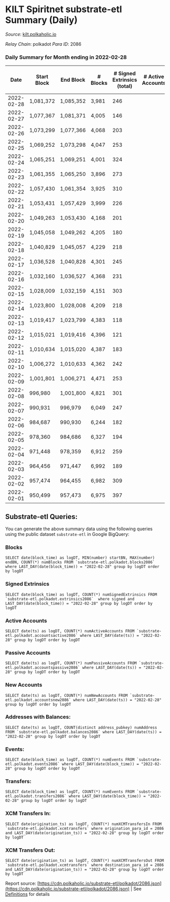 # KILT Spiritnet substrate-etl Summary (Daily)

_Source_: [kilt.polkaholic.io](https://kilt.polkaholic.io)

*Relay Chain*: polkadot
*Para ID*: 2086



### Daily Summary for Month ending in 2022-02-28


| Date | Start Block | End Block | # Blocks | # Signed Extrinsics (total) | # Active Accounts | # Passive | # New | # Addresses with Balances | # Events | # Transfers | # XCM Transfers In | # XCM Transfers Out | Issues | 
| ---- | ----------- | --------- | -------- | --------------------------- | ----------------- | --------- | ----- | ------------------------- | -------- | ----------- | ------------------ | ------------------- | ------ |
| 2022-02-28 | 1,081,372 | 1,085,352 | 3,981 | 246 |  |  |  | 12,553 | 288,638 | 155 ($524,000.12) |   |   |  |
| 2022-02-27 | 1,077,367 | 1,081,371 | 4,005 | 146 |  |  |  | 12,524 | 287,306 | 76 ($113,133.91) |   |   |  |
| 2022-02-26 | 1,073,299 | 1,077,366 | 4,068 | 203 |  |  |  | 12,516 | 291,813 | 125 ($425,214.66) |   |   |  |
| 2022-02-25 | 1,069,252 | 1,073,298 | 4,047 | 253 |  |  |  | 12,512 | 286,490 | 153 ($473,640.78) |   |   |  |
| 2022-02-24 | 1,065,251 | 1,069,251 | 4,001 | 324 |  |  |  | 12,500 | 280,705 | 201 ($1,487,908.15) |   |   |  |
| 2022-02-23 | 1,061,355 | 1,065,250 | 3,896 | 273 |  |  |  | 12,486 | 269,026 | 149 ($259,845.06) |   |   |  |
| 2022-02-22 | 1,057,430 | 1,061,354 | 3,925 | 310 |  |  |  | 12,474 | 268,091 | 193 ($853,860.58) |   |   |  |
| 2022-02-21 | 1,053,431 | 1,057,429 | 3,999 | 226 |  |  |  | 12,458 | 276,712 | 120 ($134,990.18) |   |   |  |
| 2022-02-20 | 1,049,263 | 1,053,430 | 4,168 | 201 |  |  |  | 12,443 | 285,978 | 111 ($213,189.49) |   |   |  |
| 2022-02-19 | 1,045,058 | 1,049,262 | 4,205 | 180 |  |  |  | 12,428 | 283,239 | 78 ($68,735.45) |   |   |  |
| 2022-02-18 | 1,040,829 | 1,045,057 | 4,229 | 218 |  |  |  | 12,421 | 282,467 | 111 ($215,966.04) |   |   |  |
| 2022-02-17 | 1,036,528 | 1,040,828 | 4,301 | 245 |  |  |  | 12,412 | 281,698 | 112 ($227,755.49) |   |   |  |
| 2022-02-16 | 1,032,160 | 1,036,527 | 4,368 | 231 |  |  |  | 12,401 | 282,360 | 110 ($196,027.22) |   |   |  |
| 2022-02-15 | 1,028,009 | 1,032,159 | 4,151 | 303 |  |  |  | 12,391 | 259,868 | 153 ($565,535.89) |   |   |  |
| 2022-02-14 | 1,023,800 | 1,028,008 | 4,209 | 218 |  |  |  | 12,380 | 244,040 | 83 ($220,859.85) |   |   |  |
| 2022-02-13 | 1,019,417 | 1,023,799 | 4,383 | 118 |  |  |  | 12,371 | 247,353 | 44 ($150,891.27) |   |   |  |
| 2022-02-12 | 1,015,021 | 1,019,416 | 4,396 | 121 |  |  |  | 12,369 | 247,508 | 64 ($142,334.34) |   |   |  |
| 2022-02-11 | 1,010,634 | 1,015,020 | 4,387 | 183 |  |  |  | 12,364 | 248,140 | 91 ($506,378.58) |   |   |  |
| 2022-02-10 | 1,006,272 | 1,010,633 | 4,362 | 242 |  |  |  | 12,360 | 247,559 | 123 ($1,618,760.12) |   |   |  |
| 2022-02-09 | 1,001,801 | 1,006,271 | 4,471 | 253 |  |  |  | 12,356 | 253,611 | 153 ($445,580.62) |   |   |  |
| 2022-02-08 | 996,980 | 1,001,800 | 4,821 | 301 |  |  |  | 12,352 | 273,573 | 171 ($1,298,180.31) |   |   |  |
| 2022-02-07 | 990,931 | 996,979 | 6,049 | 247 |  |  |  | 12,343 | 341,458 | 145 ($232,139.31) |   |   |  |
| 2022-02-06 | 984,687 | 990,930 | 6,244 | 182 |  |  |  | 12,334 | 351,670 | 97 ($177,612.77) |   |   |  |
| 2022-02-05 | 978,360 | 984,686 | 6,327 | 194 |  |  |  | 12,327 | 356,630 | 112 ($263,463.69) |   |   |  |
| 2022-02-04 | 971,448 | 978,359 | 6,912 | 259 |  |  |  | 12,319 | 390,637 | 152 ($356,692.86) |   |   |  |
| 2022-02-03 | 964,456 | 971,447 | 6,992 | 189 |  |  |  | 12,313 | 394,367 | 91 ($137,564.31) |   |   |  |
| 2022-02-02 | 957,474 | 964,455 | 6,982 | 309 |  |  |  | 12,309 | 395,037 | 177 ($787,792.72) |   |   |  |
| 2022-02-01 | 950,499 | 957,473 | 6,975 | 397 |  |  |  | 12,292 | 394,585 | 199 ($578,159.05) |   |   |  |

## Substrate-etl Queries:
You can generate the above summary data using the following queries using the public dataset `substrate-etl` in Google BigQuery:


### Blocks
```
SELECT date(block_time) as logDT, MIN(number) startBN, MAX(number) endBN, COUNT(*) numBlocks FROM `substrate-etl.polkadot.blocks2086`  where LAST_DAY(date(block_time)) = "2022-02-28" group by logDT order by logDT
```


### Signed Extrinsics
```
SELECT date(block_time) as logDT, COUNT(*) numSignedExtrinsics FROM `substrate-etl.polkadot.extrinsics2086`  where signed and LAST_DAY(date(block_time)) = "2022-02-28" group by logDT order by logDT
```


### Active Accounts
```
SELECT date(ts) as logDT, COUNT(*) numActiveAccounts FROM `substrate-etl.polkadot.accountsactive2086` where LAST_DAY(date(ts)) = "2022-02-28" group by logDT order by logDT
```


### Passive Accounts
```
SELECT date(ts) as logDT, COUNT(*) numPassiveAccounts FROM `substrate-etl.polkadot.accountspassive2086` where LAST_DAY(date(ts)) = "2022-02-28" group by logDT order by logDT
```


### New Accounts
```
SELECT date(ts) as logDT, COUNT(*) numNewAccounts FROM `substrate-etl.polkadot.accountsnew2086` where LAST_DAY(date(ts)) = "2022-02-28" group by logDT order by logDT
```


### Addresses with Balances:
```
SELECT date(ts) as logDT, COUNT(distinct address_pubkey) numAddress FROM `substrate-etl.polkadot.balances2086` where LAST_DAY(date(ts)) = "2022-02-28" group by logDT order by logDT
```


### Events:
```
SELECT date(block_time) as logDT, COUNT(*) numEvents FROM `substrate-etl.polkadot.events2086` where LAST_DAY(date(block_time)) = "2022-02-28" group by logDT order by logDT
```


### Transfers:
```
SELECT date(block_time) as logDT, COUNT(*) numEvents FROM `substrate-etl.polkadot.transfers2086` where LAST_DAY(date(block_time)) = "2022-02-28" group by logDT order by logDT
```


### XCM Transfers In:
```
SELECT date(origination_ts) as logDT, COUNT(*) numXCMTransfersIn FROM `substrate-etl.polkadot.xcmtransfers` where origination_para_id = 2086 and LAST_DAY(date(origination_ts)) = "2022-02-28" group by logDT order by logDT
```


### XCM Transfers Out:
```
SELECT date(origination_ts) as logDT, COUNT(*) numXCMTransfersOut FROM `substrate-etl.polkadot.xcmtransfers` where destination_para_id = 2086 and LAST_DAY(date(origination_ts)) = "2022-02-28" group by logDT order by logDT
```



Report source: [https://cdn.polkaholic.io/substrate-etl/polkadot/2086.json](https://cdn.polkaholic.io/substrate-etl/polkadot/2086.json) | See [Definitions](/DEFINITIONS.md) for details
